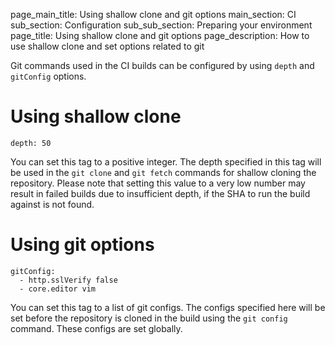 page_main_title: Using shallow clone and git options
main_section: CI
sub_section: Configuration
sub_sub_section: Preparing your environment
page_title: Using shallow clone and git options
page_description: How to use shallow clone and set options related to git

Git commands used in the CI builds can be configured by using `depth` and `gitConfig` options.

# Using shallow clone

```
depth: 50
```

You can set this tag to a positive integer. The depth specified in this tag will be used in the `git clone` and `git fetch` commands for shallow cloning the repository. Please note that setting this value to a very low number may result in failed builds due to insufficient depth, if the SHA to run the build against is not found.


# Using git options

```
gitConfig:
  - http.sslVerify false
  - core.editor vim
```

You can set this tag to a list of git configs. The configs specified here will be set before the repository is cloned in the build using the `git config` command. These configs are set globally.
